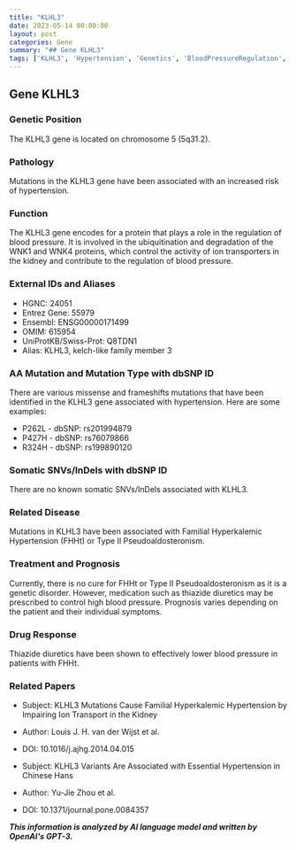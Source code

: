 ```yaml
---
title: "KLHL3"
date: 2023-05-14 00:00:00
layout: post
categories: Gene
summary: "## Gene KLHL3"
tags: ['KLHL3', 'Hypertension', 'Genetics', 'BloodPressureRegulation', 'FHHt', 'ThiazideDiuretics', 'Mutation', 'IonTransport']
---
```


## Gene KLHL3

### Genetic Position
The KLHL3 gene is located on chromosome 5 (5q31.2).

### Pathology
Mutations in the KLHL3 gene have been associated with an increased risk of hypertension.

### Function
The KLHL3 gene encodes for a protein that plays a role in the regulation of blood pressure. It is involved in the ubiquitination and degradation of the WNK1 and WNK4 proteins, which control the activity of ion transporters in the kidney and contribute to the regulation of blood pressure.

### External IDs and Aliases

- HGNC: 24051
- Entrez Gene: 55979
- Ensembl: ENSG00000171499
- OMIM: 615954
- UniProtKB/Swiss-Prot: Q8TDN1
- Alias: KLHL3, kelch-like family member 3

### AA Mutation and Mutation Type with dbSNP ID
There are various missense and frameshifts mutations that have been identified in the KLHL3 gene associated with hypertension. Here are some examples:

- P262L - dbSNP: rs201994879
- P427H - dbSNP: rs76079866
- R324H - dbSNP: rs199890120

### Somatic SNVs/InDels with dbSNP ID
There are no known somatic SNVs/InDels associated with KLHL3.

### Related Disease
Mutations in KLHL3 have been associated with Familial Hyperkalemic Hypertension (FHHt) or Type II Pseudoaldosteronism.

### Treatment and Prognosis
Currently, there is no cure for FHHt or Type II Pseudoaldosteronism as it is a genetic disorder. However, medication such as thiazide diuretics may be prescribed to control high blood pressure. Prognosis varies depending on the patient and their individual symptoms.

### Drug Response
Thiazide diuretics have been shown to effectively lower blood pressure in patients with FHHt.

### Related Papers
- Subject: KLHL3 Mutations Cause Familial Hyperkalemic Hypertension by Impairing Ion Transport in the Kidney
- Author: Louis J. H. van der Wijst et al.
- DOI: 10.1016/j.ajhg.2014.04.015

- Subject: KLHL3 Variants Are Associated with Essential Hypertension in Chinese Hans
- Author: Yu-Jie Zhou et al.
- DOI: 10.1371/journal.pone.0084357

**_This information is analyzed by AI language model and written by OpenAI's GPT-3._**